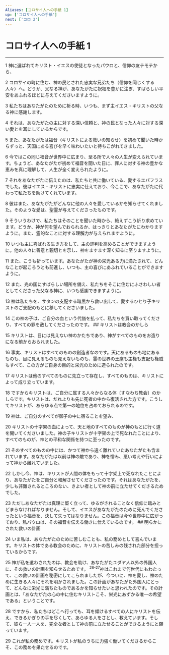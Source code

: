 ```yaml
---
Aliases: [コロサイ人への手紙 1]
up: ['コロサイ人への手紙']
next: ['コロ 2']
---
```

# コロサイ人への手紙 1

***




1 
神に選ばれてキリスト・イエスの使徒となったパウロと、信仰の友テモテから、 



2 
コロサイの町に住む、神の民とされた忠実な兄弟たち（信仰を同じくする人々）へ。どうか、父なる神が、あなたがたに祝福を豊かに注ぎ、すばらしい平安をあふれるほどに与えてくださいますように。 



3 
私たちはあなたがたのために祈る時、いつも、まず主イエス・キリストの父なる神に感謝します。 



4 
それは、あなたがたの主に対する深い信頼と、神の民となった人々に対する深い愛とを耳にしているからです。 



5 
また、あなたがたは福音（キリストによる救いの知らせ）を初めて聞いた時からずっと、天国にある喜びを早く味わいたいと待ちこがれてきました。 



6 
今ではこの同じ福音が世界中に広まり、至る所で人々の人生が変えられています。ちょうど、あなたがたが初めて福音を聞いた日に、罪人に対する神の豊かな恵みを真に理解して、人生が全く変えられたように。 



7 
それをあなたがたに伝えたのは、私たちと共に働いている、愛するエパフラスでした。彼はイエス・キリストに忠実に仕えており、今ここで、あなたがたに代わって私たちを助けてくれています。 



8 
彼はまた、あなたがたがどんなに他の人々を愛しているかを知らせてくれました。そのような愛は、聖霊が与えてくださったものです。 



9 
そういうわけで、私たちはそのことを聞いた時から、絶えずこう祈り求めています。どうか、神が何を望んでおられるか、はっきりとあなたがたにわかりますように。また、霊的なことに対する理解力が与えられますように。 



10 
いつも主に喜ばれる生き方をして、主の評判を高めることができますように。他の人々に善意と親切とを示し、神をますます深く知るに至りますように。 



11 
また、こうも祈っています。あなたがたが神の栄光ある力に満たされて、どんなことが起ころうとも前進し、いつも、主の喜びにあふれていることができますように。 



12 
また、光の国にすばらしい場所を備え、私たちをそこに住むにふさわしい者としてくださった父なる神に、いつも感謝できますように。 



13 
神は私たちを、サタンの支配する暗黒から救い出して、愛するひとり子キリストのご支配のもとに移してくださいました。 



14 
この神の子は、ご自分の血という代価を払って、私たちを買い取ってくださり、すべての罪を赦してくださったのです。 ## キリストは教会のかしら 



15 
キリストは、目には見えない神のかたちであり、神がすべてのものをお造りになる前からおられました。 



16 
事実、キリストはすべてのものの創造者なのです。天にあるものも地にあるものも、目に見えるものも見えないものも、霊の世界の王座も主権も支配も権威もすべて、この方がご自身の目的と栄光のために造られたのです。 



17 
キリストは他のすべてのものに先立って存在し、すべてのものは、キリストによって成り立っています。 



18 
ですからキリストは、ご自分に属する人々からなる体〔すなわち教会〕のかしらです。キリストは、だれよりも先に死者の中から復活された方です。こうしてキリストが、あらゆる点で第一の地位を占めておられるのです。 



19 
神は、ご自分のすべてが御子の中に宿ることを望み、 



20 
キリストの十字架の血によって、天と地のすべてのものが神のもとに行く道を開いてくださいました。神の子キリストが十字架の上で死なれたことにより、すべてのものが、神との平和な関係を持つに至ったのです。 



21 
そのすべてのものの中には、かつて神から遠く離れていたあなたがたも含まれています。あなたがたは以前は神の敵であり、神を憎み、悪い考えや行いによって神から離れていました。 



22 
しかし今、神は、キリストが人間の体をもって十字架上で死なれたことにより、あなたがたをご自分と和解させてくださったのです。それはあなたがたを、少しも非難されるところのない、きよい者として神の前に立たせてくださるためでした。 



23 
ただしあなたがたは真理に堅く立って、ゆるがされることなく信仰に踏みとどまらなければなりません。そして、イエスがあなたがたのために死んでくださったという福音を、決して失ってはなりません。この福音は今や世界中に広がっており、私パウロは、その福音を伝える働きに仕えているのです。 ## 明らかにされた救いの計画 



24 
いま私は、あなたがたのために苦しむことも、私の務めとして喜んでいます。キリストの体である教会のために、キリストの苦しみの残された部分を担っているからです。 



25 
神が私を遣わされたのは、教会を助け、あなたがたユダヤ人以外の外国人に、その救いの計画を知らせるためです。 <sup class="versenum">26-27</sup>神はこれまで何世代にもわたって、この救いの計画を秘密にしてこられましたが、今ついに、神を愛し、神のために生きる人々にそれを明かされました。この計画があなたがた外国人にとって、どんなに栄光に満ちたものであるかを知らせたいと思われたのです。その計画とは、「あなたがたの心の中に住むキリストこそ、栄光にあずかる唯一の希望である」ということです。 



28 
ですから、私たちはどこへ行っても、耳を傾けるすべての人にキリストを伝え、できるかぎりの手を尽くして、あらゆる人をさとし、教えています。そして、彼ら一人一人を、完全な者として神の前に立たせることができるようにと願っています。 



29 
これが私の務めです。キリストが私のうちに力強く働いてくださるからこそ、この務めを果たせるのです。
